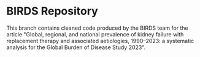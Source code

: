 # BIRDS Repository
This branch contains cleaned code produced by the BIRDS team for the article "Global, regional, and national prevalence of kidney failure with replacement therapy and associated aetiologies, 1990–2023: a systematic analysis for the Global Burden of Disease Study 2023".
